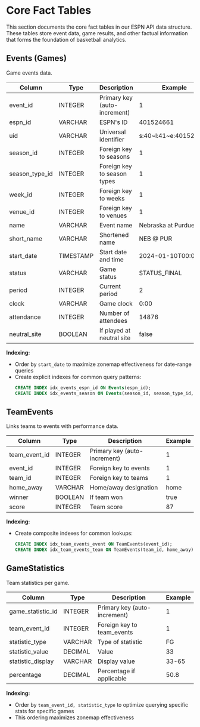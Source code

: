 # Core Fact Tables

This section documents the core fact tables in our ESPN API data structure. These tables store event data, game results, and other factual information that forms the foundation of basketball analytics.

## Events (Games)

Game events data.

| Column | Type | Description | Example |
|--------|------|-------------|---------|
| event_id | INTEGER | Primary key (auto-increment) | 1 |
| espn_id | VARCHAR | ESPN's ID | 401524661 |
| uid | VARCHAR | Universal identifier | s:40~l:41~e:401524661 |
| season_id | INTEGER | Foreign key to seasons | 1 |
| season_type_id | INTEGER | Foreign key to season types | 1 |
| week_id | INTEGER | Foreign key to weeks | 1 |
| venue_id | INTEGER | Foreign key to venues | 1 |
| name | VARCHAR | Event name | Nebraska at Purdue |
| short_name | VARCHAR | Shortened name | NEB @ PUR |
| start_date | TIMESTAMP | Start date and time | 2024-01-10T00:00Z |
| status | VARCHAR | Game status | STATUS_FINAL |
| period | INTEGER | Current period | 2 |
| clock | VARCHAR | Game clock | 0:00 |
| attendance | INTEGER | Number of attendees | 14876 |
| neutral_site | BOOLEAN | If played at neutral site | false |

**Indexing:**
- Order by `start_date` to maximize zonemap effectiveness for date-range queries
- Create explicit indexes for common query patterns:
  ```sql
  CREATE INDEX idx_events_espn_id ON Events(espn_id);
  CREATE INDEX idx_events_season ON Events(season_id, season_type_id, week_id);
  ```

## TeamEvents

Links teams to events with performance data.

| Column | Type | Description | Example |
|--------|------|-------------|---------|
| team_event_id | INTEGER | Primary key (auto-increment) | 1 |
| event_id | INTEGER | Foreign key to events | 1 |
| team_id | INTEGER | Foreign key to teams | 1 |
| home_away | VARCHAR | Home/away designation | home |
| winner | BOOLEAN | If team won | true |
| score | INTEGER | Team score | 87 |

**Indexing:**
- Create composite indexes for common lookups:
  ```sql
  CREATE INDEX idx_team_events_event ON TeamEvents(event_id);
  CREATE INDEX idx_team_events_team ON TeamEvents(team_id, home_away);
  ```

## GameStatistics

Team statistics per game.

| Column | Type | Description | Example |
|--------|------|-------------|---------|
| game_statistic_id | INTEGER | Primary key (auto-increment) | 1 |
| team_event_id | INTEGER | Foreign key to team_events | 1 |
| statistic_type | VARCHAR | Type of statistic | FG |
| statistic_value | DECIMAL | Value | 33 |
| statistic_display | VARCHAR | Display value | 33-65 |
| percentage | DECIMAL | Percentage if applicable | 50.8 |

**Indexing:**
- Order by `team_event_id, statistic_type` to optimize querying specific stats for specific games
- This ordering maximizes zonemap effectiveness 